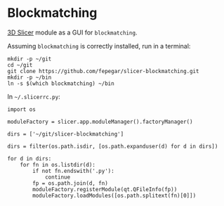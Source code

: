 # Blockmatching
[3D Slicer](https://www.slicer.org/) module as a GUI for `blockmatching`.

Assuming `blockmatching` is correctly installed, run in a terminal:
```
mkdir -p ~/git
cd ~/git
git clone https://github.com/fepegar/slicer-blockmatching.git
mkdir -p ~/bin
ln -s $(which blockmatching) ~/bin
```


In `~/.slicerrc.py`:

```
import os

moduleFactory = slicer.app.moduleManager().factoryManager()
 
dirs = ['~/git/slicer-blockmatching']

dirs = filter(os.path.isdir, [os.path.expanduser(d) for d in dirs])

for d in dirs:
    for fn in os.listdir(d):
        if not fn.endswith('.py'):
            continue
        fp = os.path.join(d, fn)
        moduleFactory.registerModule(qt.QFileInfo(fp))
        moduleFactory.loadModules([os.path.splitext(fn)[0]])
```



